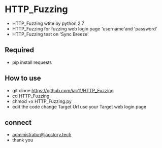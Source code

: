 # HTTP_Fuzzing
* HTTP_Fuzzing wtite by python 2.7
* HTTP_Fuzzing  for fuzzing web login page 'username'and 'password'
*  HTTP_Fuzzing test on 'Sync Breeze'
## Required
* pip install requests
## How to use
* git clone https://github.com/jac11/HTTP_Fuzzing
* cd HTTP_Fuzzing
* chmod +x HTTP_Fuzzing.py
* edit the code change Target Url use your Target web login page 
## connect 
* administrator@jacstory.tech
* thank you 

